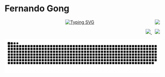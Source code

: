 # Fernando Gong


<p align="center">
  <!-- animacao Olá, Mundo -->
  <a href="https://git.io/typing-svg">
    <img src="https://readme-typing-svg.herokuapp.com?font=Fira+Code&size=25&pause=1000&color=FFFFFF&center=true&vCenter=true&width=200&lines=Ol%C3%A1%2C+%F0%9F%8C%8E!" alt="Typing SVG"/>
  </a>
  <!-- quantidade de views -->
  <img align="right" src="https://komarev.com/ghpvc/?username=fernandogong&color=red&style=flat"/>
</p>

<!-- contatos -->
<p align="right">
  <a href="mailto:fernand0cg0ng@gmail.com" style="margin-right: 10px;">
    <img src="https://img.shields.io/badge/-fernand0cg0ng@gmail.com-c71610?style=flat-square&logo=Gmail&logoColor=white" />
  </a>
  <a href="https://www.linkedin.com/in/fernando-gong/">
    <img src="https://img.shields.io/badge/-Fernando%20Gong-2867B2?style=flat-square&logo=Linkedin&logoColor=white" />
  </a>
</p>

<!-- animacao da cobrinha -->
<p align="center">
  <img src="github-contribution-grid-snake.svg" alt="Snake animation">
</p>


